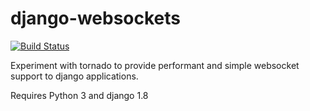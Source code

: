 django-websockets
=================

[![Build Status](https://travis-ci.org/samuelcolvin/django-websockets.svg)](https://travis-ci.org/samuelcolvin/django-websockets)

Experiment with tornado to provide performant and simple websocket support to django applications.

Requires Python 3 and django 1.8

